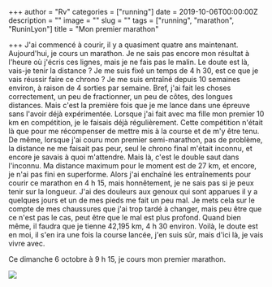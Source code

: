 +++
author = "Rv"
categories = ["running"]
date = 2019-10-06T00:00:00Z
description = ""
image = ""
slug = ""
tags = ["running", "marathon", "RuninLyon"]
title = "Mon premier marathon"

+++
J'ai commencé à courir, il y a quasiment quatre ans maintenant. Aujourd'hui, je cours un marathon. Je ne sais pas encore mon résultat à l'heure où j'écris ces lignes, mais je ne fais pas le malin. Le doute est là, vais-je tenir la distance ? Je me suis fixé un temps de 4 h 30, est ce que je vais réussir faire ce chrono ? Je me suis entraîné depuis 10 semaines environ, à raison de 4 sorties par semaine. Bref, j'ai fait les choses correctement, un peu de fractionner, un peu de côtes, des longues distances. Mais c'est la première fois que je me lance dans une épreuve sans l'avoir déjà expérimentée. Lorsque j'ai fait avec ma fille mon premier 10 km en compétition, je le faisais déjà régulièrement. Cette compétition n'était là que pour me récompenser de mettre mis à la course et de m'y être tenu. De même, lorsque j'ai couru mon premier semi-marathon, pas de problème, la distance ne me faisait pas peur, seul le chrono final m'était inconnu, et encore je savais à quoi m'attendre. Mais là, c'est le double saut dans l'inconnu. Ma distance maximum pour le moment est de 27 km, et encore, je n'ai pas fini en superforme. Alors j'ai enchaîné les entraînements pour courir ce marathon en 4 h 15, mais honnêtement, je ne sais pas si je peux tenir sur la longueur. J'ai des douleurs aux genoux qui sont apparues il y a quelques jours et un de mes pieds me fait un peu mal. Je mets cela sur le compte de mes chaussures que j'ai trop tardé à changer, mais peu être que ce n'est pas le cas, peut être que le mal est plus profond. Quand bien même, il faudra que je tienne 42,195 km, 4 h 30 environ. Voilà, le doute est en moi, il s'en ira une fois la course lancée, j'en suis sûr, mais d'ici là, je vais vivre avec.

Ce dimanche 6 octobre à 9 h 15, je cours mon premier marathon.

![](/uploads/2021-07-22-img_3564.jpeg)